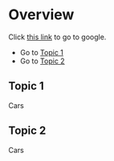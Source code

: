 # Overview

Click [this link](https://www.google.de/) to go to google.

- Go to [Topic 1](#topic-1)
- Go to [Topic 2](#topic-2)

## Topic 1

Cars

## Topic 2

Cars

